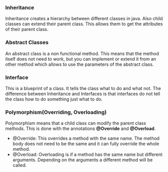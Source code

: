 ### Inheritance
Inheritance creates a hierarchy between different classes in java. Also child classes can extend their parent class. This allows them to get the attributes of their parent class.

### Abstract Classes
An abstract class is a non functional method. This means that the method itself does not need to work, but you can implement or extend it from an other method which allows to  use the parameters of the abstract class.

### Interface
This is a blueprint of a class. It tells the class what to do and what not. The difference between Inheritance and Interfaces is that interfaces do not tell the class how to do something just what to do.

### Polymorphism(Overriding, Overloading)
Polymorphism means that a child class can modify the parent class methods. This is done with the annotations **@Override** and **@Overload**.
- @Override: This overrides a method with the same name. The method body does not need to be the same and it can fully override the whole method.
- @Overload: Overloading is if a method has the same name but different arguments. Depending on the arguments a different method will be called.